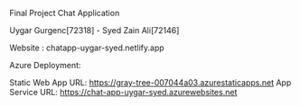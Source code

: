 Final Project Chat Application 

Uygar Gurgenc[72318] - Syed Zain Ali[72146]


Website : chatapp-uygar-syed.netlify.app

Azure Deployment:

Static Web App URL: https://gray-tree-007044a03.azurestaticapps.net
App Service URL: https://chat-app-uygar-syed.azurewebsites.net
